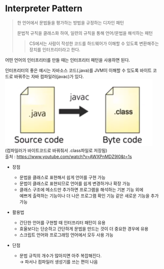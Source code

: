 # Interpreter Pattern

> 한 언어에서 문법들을 평가하는 방법을 규정하는 디자인 패턴
> 
> 문법적 규칙을 클래스화 하여, 일련의 규칙을 통해 언어/문법을 해석하는 패턴
> >CS에서는 사람이 작성한 코드를 하드웨어가 이해할 수 있도록 변환해주는 장치를 인터프리터라고 한다.

어떤 언어의 인터프리터를 만들 때는 인터프리터 패턴을 사용하면 된다.

인터프리터의 좋은 예시는 자바소스 코드(.java)를 JVM이 이해할 수 있도록 바이트 코드로 바꿔주는 자바 컴파일러(javac)가 있다.
![img.png](img/img.png)
<br>(컴파일러가 바이트코드로 바꿔줘서 .class파일로 저장됨)
<br>출처 : https://www.youtube.com/watch?v=AWXPnMDZ9I0&t=1s

- 장점
    - 문법을 클래스로 표현해서 쉽게 언어를 구현 가능
    - 문법이 클래스로 표현되므로 언어를 쉽게 변경하거나 확장 가능
    - 클래스 구조에 메소드만 추가하면 프로그램을 해석하는 기본 기능 외에 <br>
      예쁘게 출력하는 기능이나 더 나은 프로그램 확인 기능 같은 새로운 기능을 추가 가능
      

- 활용법
    - 간단한 언어를 구현할 때 인터프리터 패턴이 유용
    - 효율보다는 단순하고 간단하게 문법을 만드는 것이 더 중요한 경우에 유용
    - 스크립트 언어와 프로그래밍 언어에서 모두 사용 가능
    

- 단점
    - 문법 규칙의 개수가 많아지면 아주 복잡해진다.
        <br>→ 파서나 컴파일러 생성기를 쓰는 편이 나음
      
